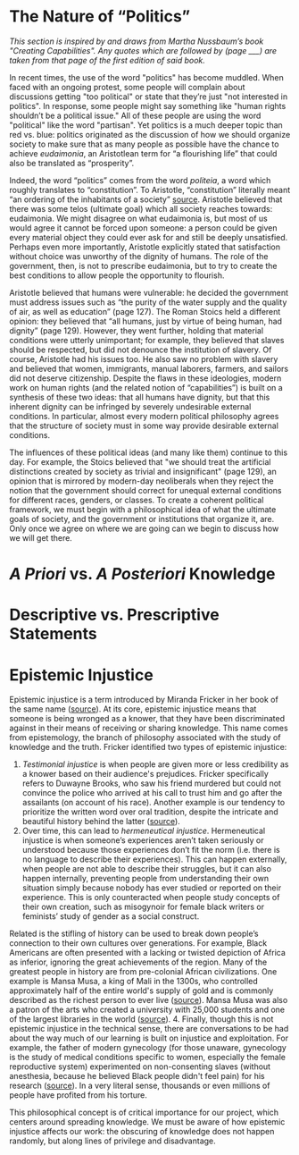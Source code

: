 # The Nature of “Politics”

*This section is inspired by and draws from Martha Nussbaum’s book "Creating Capabilities". Any quotes which are followed by (page \_\_\_) are taken from that page of the first edition of said book.*

In recent times, the use of the word "politics" has become muddled. When faced with an ongoing protest, some people will complain about discussions getting "too political" or state that they’re just "not interested in politics". In response, some people might say something like "human rights shouldn’t be a political issue." All of these people are using the word "political" like the word "partisan". Yet politics is a much deeper topic than red vs. blue: politics originated as the discussion of how we should organize society to make sure that as many people as possible have the chance to achieve *eudaimonia*, an Aristotlean term for “a flourishing life” that could also be translated as “prosperity”. 

Indeed, the word “politics” comes from the word *politeia*, a word which roughly translates to “constitution”. To Aristotle, “constitution” literally meant “an ordering of the inhabitants of a society” [source](https://plato.stanford.edu/entries/aristotle-politics/#PolView). Aristotle believed that there was some telos (ultimate goal) which all society reaches towards: eudaimonia. We might disagree on what eudaimonia is, but most of us would agree it cannot be forced upon someone: a person could be given every material object they could ever ask for and still be deeply unsatisfied. Perhaps even more importantly, Aristotle explicitly stated that satisfaction without choice was unworthy of the dignity of humans. The role of the government, then, is not to prescribe eudaimonia, but to try to create the best conditions to allow people the opportunity to flourish. 

Aristotle believed that humans were vulnerable: he decided the government must address issues such as “the purity of the water supply and the quality of air, as well as education” (page 127). The Roman Stoics held a different opinion: they believed that “all humans, just by virtue of being human, had dignity”  (page 129). However, they went further, holding that material conditions were utterly unimportant; for example, they believed that slaves should be respected, but did not denounce the institution of slavery. Of course, Aristotle had his issues too. He also saw no problem with slavery and believed that women, immigrants, manual laborers, farmers, and sailors did not deserve citizenship. Despite the flaws in these ideologies, modern work on human rights (and the related notion of “capabilities”) is built on a synthesis of these two ideas: that all humans have dignity, but that this inherent dignity can be infringed by severely undesirable external conditions. In particular, almost every modern political philosophy agrees that the structure of society must in some way provide desirable external conditions. 

The influences of these political ideas (and many like them) continue to this day. For example, the Stoics believed that "we should treat the artificial distinctions created by society as trivial and insignificant" (page 129), an opinion that is mirrored by modern-day neoliberals when they reject the notion that the government should correct for unequal external conditions for different races, genders, or classes. To create a coherent political framework, we must begin with a philosophical idea of what the ultimate goals of society, and the government or institutions that organize it, are. Only once we agree on where we are going can we begin to discuss how we will get there. 

# *A Priori* vs. *A Posteriori* Knowledge

# Descriptive vs. Prescriptive Statements

# Epistemic Injustice

Epistemic injustice is a term introduced by Miranda Fricker in her book of the same name ([source](https://onlinelibrary.wiley.com/doi/full/10.1111/josp.12348)). At its core, epistemic injustice means that someone is being wronged as a knower, that they have been discriminated against in their means of receiving or sharing knowledge. This name comes from epistemology, the branch of philosophy associated with the study of knowledge and the truth. Fricker identified two types of epistemic injustice: 

1. *Testimonial injustice* is when people are given more or less credibility as a knower based on their audience's prejudices. Fricker specifically refers to Duwayne Brooks, who saw his friend murdered but could not convince the police who arrived at his call to trust him and go after the assailants (on account of his race). Another example is our tendency to prioritize the written word over oral tradition, despite the intricate and beautiful history behind the latter ([source](https://ir.uiowa.edu/cgi/viewcontent.cgi?article=1186&context=bai)).
2. Over time, this can lead to *hermeneutical injustice*. Hermeneutical injustice is when someone’s experiences aren’t taken seriously or understood because those experiences don’t fit the norm (i.e. there is no language to describe their experiences). This can happen externally, when people are not able to describe their struggles, but it can also happen internally, preventing people from understanding their own situation simply because nobody has ever studied or reported on their experience. This is only counteracted when people study concepts of their own creation, such as misogynoir for female black writers or feminists’ study of gender as a social construct.

Related is the stifling of history can be used to break down people’s connection to their own cultures over generations. For example, Black Americans are often presented with a lacking or twisted depiction of Africa as inferior, ignoring the great achievements of the region. Many of the greatest people in history are from pre-colonial African civilizations. One example is Mansa Musa, a king of Mali in the 1300s, who controlled approximately half of the entire world's supply of gold and is commonly described as the richest person to ever live ([source](https://www.bbc.com/news/world-africa-47379458)). Mansa Musa was also a patron of the arts who created a university with 25,000 students and one of the largest libraries in the world ([source](https://www.historyrevealed.com/eras/medieval/the-richest-man-in-history-mansa-musa-i-of-mali/)). 
4. Finally, though this is not epistemic injustice in the technical sense, there are conversations to be had about the way much of our learning is built on injustice and exploitation. For example, the father of modern gynecology (for those unaware, gynecology is the study of medical conditions specific to women, especially the female reproductive system) experimented on non-consenting slaves (without anesthesia, because he believed Black people didn't feel pain) for his research ([source](https://www.history.com/news/the-father-of-modern-gynecology-performed-shocking-experiments-on-slaves)). In a very literal sense, thousands or even millions of people have profited from his torture. 

This philosophical concept is of critical importance for our project, which centers around spreading knowledge. We must be aware of how epistemic injustice affects our work: the obscuring of knowledge does not happen randomly, but along lines of privilege and disadvantage. 

